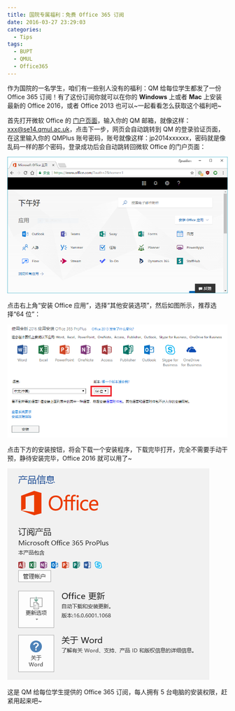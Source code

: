 ```yaml
---
title: 国院专属福利：免费 Office 365 订阅
date: 2016-03-27 23:29:03
categories:
  - Tips
tags:
  - BUPT
  - QMUL
  - Office365
---
```


作为国院的一名学生，咱们有一些别人没有的福利：QM 给每位学生都发了一份 Office 365 订阅！有了这份订阅你就可以在你的 **Windows** 上或者 **Mac** 上安装最新的 Office 2016，或者 Office 2013 也可以~一起看看怎么获取这个福利吧~<!--more-->

首先打开微软 Office 的 [门户页面](https://portal.office.com/)，输入你的 QM 邮箱，就像这样：xxx@se14.qmul.ac.uk，点击下一步，网页会自动跳转到 QM 的登录验证页面，在这里输入你的 QMPlus 账号密码，账号就像这样：jp2014xxxxxx，密码就是像乱码一样的那个密码，登录成功后会自动跳转回微软 Office 的门户页面：

![1](/uploads/2016/03/1.png)

点击右上角“安装 Office 应用”，选择“其他安装选项”，然后如图所示，推荐选择“64 位”：

![2](/uploads/2016/03/2.png)

点击下方的安装按钮，将会下载一个安装程序，下载完毕打开，完全不需要手动干预，静待安装完毕，Office 2016 就可以用了~

![3](/uploads/2016/03/3.png)

这是 QM 给每位学生提供的 Office 365 订阅，每人拥有 5 台电脑的安装权限，赶紧用起来吧~
